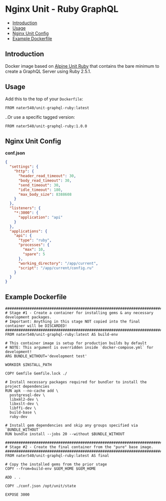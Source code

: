 # Nginx Unit - Ruby GraphQL

<!-- START doctoc generated TOC please keep comment here to allow auto update -->
<!-- DON'T EDIT THIS SECTION, INSTEAD RE-RUN doctoc TO UPDATE -->


- [Introduction](#introduction)
- [Usage](#usage)
- [Nginx Unit Config](#nginx-unit-config)
- [Example Dockerfile](#example-dockerfile)

<!-- END doctoc generated TOC please keep comment here to allow auto update -->

## Introduction

Docker image based on [Alpine Unit Ruby](https://github.com/nater540/alpine-unit-ruby) that contains the bare minimum to create a GraphQL Server using Ruby 2.5.1.

## Usage

Add this to the top of your `Dockerfile`:

```
FROM nater540/unit-graphql-ruby:latest
```

..Or use a specific tagged version:

```
FROM nater540/unit-graphql-ruby:1.0.0
```

## Nginx Unit Config

**conf.json**
```json
{
  "settings": {
    "http": {
      "header_read_timeout": 30,
      "body_read_timeout": 30,
      "send_timeout": 30,
      "idle_timeout": 180,
      "max_body_size": 8388608
    }
  },
  "listeners": {
    "*:3000": {
      "application": "api"
    }
  },
  "applications": {
    "api": {
      "type": "ruby",
      "processes": {
        "max": 10,
        "spare": 5
      },
      "working_directory": "/app/current",
      "script": "/app/current/config.ru"
    }
  }
}
```

## Example Dockerfile

```docker
###################################################################################################
# Stage #1 - Create a container for installing gems & any necessary development packages.
# Important: Anything in this stage NOT copied into the final container will be DISCARDED!
###################################################################################################
FROM nater540/unit-graphql-ruby:latest AS build-env

# This container image is setup for production builds by default
# NOTE: This argument is overridden inside `docker-compose.yml` for development!
ARG BUNDLE_WITHOUT='development test'

WORKDIR $INSTALL_PATH

COPY Gemfile Gemfile.lock ./

# Install necessary packages required for bundler to install the project dependencies
RUN apk --no-cache add \
  postgresql-dev \
  libxml2-dev \
  libxslt-dev \
  libffi-dev \
  build-base \
  ruby-dev

# Install gem dependencies and skip any groups specified via `BUNDLE_WITHOUT`
RUN bundle install --jobs 20 --without $BUNDLE_WITHOUT

###################################################################################################
# Stage #2 - Create the final container from the "pure" base image.
###################################################################################################
FROM nater540/unit-graphql-ruby:latest AS final

# Copy the installed gems from the prior stage
COPY --from=build-env $GEM_HOME $GEM_HOME

ADD . .

COPY ./conf.json /opt/unit/state

EXPOSE 3000
```
